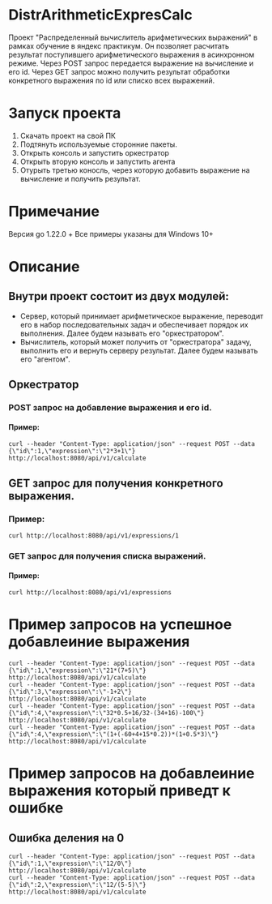 # DistrArithmeticExpresCalc
Проект "Распределенный вычислитель арифметических выражений" в рамках обучение в яндекс практикум.
Он позволяет расчитать результат поступившего арифметического выражения в асинхронном режиме.
Через POST запрос передается выражение на вычисление и его id.
Через GET запрос можно получить результат обработки конкретного выражения по id или списко всех выражений.

# Запуск проекта
1) Скачать проект на свой ПК
2) Подтянуть используемые сторонние пакеты.
3) Открыть консоль и запустить оркестратор
4) Открыть вторую консоль и запустить агента
5) Отурыть третью коносль, через которую добавить выражение на вычисление и получить результат.

# Примечание
Версия go 1.22.0 +
Все примеры указаны для Windows 10+

# Описание
## Внутри проект состоит из двух модулей:
- Сервер, который принимает арифметическое выражение, переводит его в набор последовательных задач и обеспечивает порядок их выполнения. Далее будем называть его "оркестратором".
- Вычислитель, который может получить от "оркестратора" задачу, выполнить его и вернуть серверу результат. Далее будем называть его "агентом".

## Оркестратор

### POST запрос на добавление выражения и его id. 
#### Пример:
```
curl --header "Content-Type: application/json" --request POST --data {\"id\":1,\"expression\":\"2*3+1\"} http://localhost:8080/api/v1/calculate
```

## GET запрос для получения конкретного выражения. 
### Пример:
```
curl http://localhost:8080/api/v1/expressions/1
```

### GET запрос для получения списка выражений. 
#### Пример:
```
curl http://localhost:8080/api/v1/expressions
```



# Пример запросов на успешное добавлеиние выражения
```
curl --header "Content-Type: application/json" --request POST --data {\"id\":1,\"expression\":\"21*(7+5)\"} http://localhost:8080/api/v1/calculate
curl --header "Content-Type: application/json" --request POST --data {\"id\":3,\"expression\":\"-1+2\"} http://localhost:8080/api/v1/calculate
curl --header "Content-Type: application/json" --request POST --data {\"id\":4,\"expression\":\"32*0.5+16/32-(34+16)-100\"} http://localhost:8080/api/v1/calculate
curl --header "Content-Type: application/json" --request POST --data {\"id\":4,\"expression\":\"(1+(-60+4+15*0.2))*(1+0.5*3)\"} http://localhost:8080/api/v1/calculate
```

# Пример запросов на добавлеиние выражения который приведт к ошибке
## Ошибка деления на 0
```
curl --header "Content-Type: application/json" --request POST --data {\"id\":1,\"expression\":\"12/0\"} http://localhost:8080/api/v1/calculate
curl --header "Content-Type: application/json" --request POST --data {\"id\":2,\"expression\":\"12/(5-5)\"} http://localhost:8080/api/v1/calculate
```


